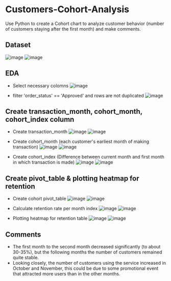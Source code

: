 # Customers-Cohort-Analysis

Use Python to create a Cohort chart to analyze customer behavior (number of customers staying after the first month) and make comments.

## Dataset
![image](https://github.com/user-attachments/assets/e206c8d9-6069-4afb-abb4-3d9a13583a2b)
![image](https://github.com/user-attachments/assets/8e6a0d98-6e48-4fdc-8533-9eba48e7b8a7)

## EDA

- Select necessary colomns
  ![image](https://github.com/user-attachments/assets/b6ca3154-b6a2-4ca6-811c-3d6f81f04c07)
  
- filter 'order_status' == 'Approved' and rows are not duplicated
  ![image](https://github.com/user-attachments/assets/2c9e98bf-d22a-4531-9565-3208d9d52a85)

## Create transaction_month, cohort_month, cohort_index column

- Create transaction_month
  ![image](https://github.com/user-attachments/assets/3198096f-c169-487e-8f2e-42c797890950)
  ![image](https://github.com/user-attachments/assets/91b6dd7a-4629-4047-8fc1-686c93605b37)

- Create cohort_month (each customer's earliest month of making transaction)
  ![image](https://github.com/user-attachments/assets/80db585f-a73e-4f0f-8bb4-8fa8b2690df4)
  ![image](https://github.com/user-attachments/assets/ce21d1b1-08aa-4763-b882-ff1d0270cd1d)

- Create cohort_index (Difference between current month and first month in which transaction is made)
  ![image](https://github.com/user-attachments/assets/cd1b3558-cc7f-48ec-9205-79225d9ac6cf)
  ![image](https://github.com/user-attachments/assets/873f476b-23b0-468e-8338-d5e559dc17c9)

## Create pivot_table & plotting heatmap for retention

- Create cohort pivot_table
  ![image](https://github.com/user-attachments/assets/451f0871-8187-433c-a815-f32c09993182)
  ![image](https://github.com/user-attachments/assets/98a843e9-b1a1-4162-8ba6-eab57a3273ae)

- Calculate retention rate per month index
  ![image](https://github.com/user-attachments/assets/b4be0e70-0df8-4a97-87b4-ed09e5cd331a)
  ![image](https://github.com/user-attachments/assets/3bebd2a9-c4ff-4e3a-9767-f93dc8264edd)

- Plotting heatmap for retention table
  ![image](https://github.com/user-attachments/assets/6fca71f4-f804-4b92-853d-78563efd4c4a)
  ![image](https://github.com/user-attachments/assets/58e5158a-8329-4d55-9a3d-c2ebc6a912a3)

## Comments
- The first month to the second month decreased significantly (to about 30-35%), but the following months the number of customers remained quite stable.
- Looking closely, the number of customers using the service increased in October and November, this could be due to some promotional event that attracted more users than in the other months.

